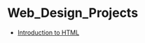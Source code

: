 # Web_Design_Projects

<ul>
    <li><a href="intro_html/index.html" target="_blank">Introduction to HTML</a></li>
</ul>